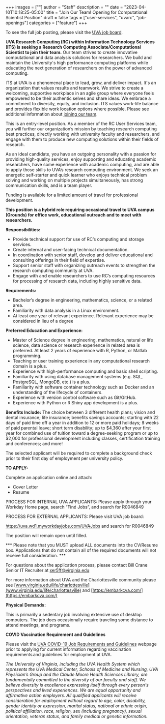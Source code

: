 +++
images = [""]
author = "Staff"
description = ""
date = "2023-04-10T10:18:25-05:00"
title = "Join Our Team! Opening for Computational Scientist Position"
draft = false
tags = ["user-services", "uvarc", "job-openings"]
categories = ["feature"]
+++

To see the full job posting, please visit the [UVA job board](https://uva.wd1.myworkdayjobs.com/UVAJobs/job/Charlottesville-VA/Computational-Scientist_R0046849?source=uva_jobs).

**UVA Research Computing (RC) within Information Technology Services (ITS) is seeking a Research Computing Associate/Computational Scientist to join their team.** Our team strives to create innovative computational and data analysis solutions for researchers. We build and maintain the University's high performance computing platforms while educating the next generation of researchers on the power of advanced computing.

ITS at UVA is a phenomenal place to lead, grow, and deliver impact. It's an organization that values results and teamwork. We strive to create a welcoming, supportive workplace in an agile group where everyone feels empowered to be their authentic selves and share ideas. We embrace a commitment to diversity, equity, and inclusion. ITS values work-life balance and provides flexible work location options where possible. Please see additional information about [joining our team](https://cio.virginia.edu/join-our-team).

This is an entry-level position. As a member of the RC User Services team, you will further our organization’s mission by teaching research computing best practices, directly working with university faculty and researchers, and engage with them to produce new computing solutions within their fields of research.

As an ideal candidate, you have an outgoing personality with a passion for providing high-quality services, enjoy supporting and educating academic researchers, have some experience with academic computing, and are able to apply those skills to UVA’s research computing environment. We seek an energetic self-starter and quick learner who enjoys technical problem solving and working on multiple projects simultaneously, has strong communication skills, and is a team player.

Funding is available for a limited amount of travel for professional development.

**This position is a hybrid role requiring occasional travel to UVA campus (Grounds) for office work, educational outreach and to meet with researchers.** 

**Responsibilities:**

- Provide technical support for use of RC’s computing and storage services.
- Create internal and user-facing technical documentation.
- In coordination with senior staff, develop and deliver educational and consulting offerings in their field of expertise.
- Support senior staff with organizing outreach events to strengthen the research computing community at UVA.
- Engage with and enable researchers to use RC’s computing resources for processing of research data, including highly sensitive data.

**Requirements:** 

- Bachelor’s degree in engineering, mathematics, science, or a related area.
- Familiarity with data analysis in a Linux environment.
- At least one year of relevant experience. Relevant experience may be considered in lieu of a degree

**Preferred Education and Experience:** 

- Master of Science degree in engineering, mathematics, natural or life science, data science or research experience in related area is preferred. At least 2 years of experience with R, Python, or Matlab programming.
- Teaching or user training experience in any computational research domain is a plus.
- Experience with high-performance computing and basic shell scripting.
- Familiarity with using database management systems (e.g. SQL, PostgreSQL, MongoDB, etc.) is a plus. 
- Familiarity with software container technology such as Docker and an understanding of the lifecycle of containers.
- Experience with version control software such as Git/GitHub.
- Experience with Python or R Shiny app development is a plus.

**Benefits Include:** The choice between 3 different health plans; vision and dental insurance; life insurance; benefits savings accounts; starting with 22 days of paid time off a year in addition to 12 or more paid holidays; 8 weeks of paid parental leave; short term disability; up to $4,360 after your first year for combined use of tuition toward a degree-seeking program or up to $2,000 for professional development including classes, certification training and conferences; and more!

The selected applicant will be required to complete a background check prior to their first day of employment per university policy.

**TO APPLY:**

Complete an application online and attach:

- Cover Letter
- Resume

PROCESS FOR INTERNAL UVA APPLICANTS: Please apply through your Workday Home page, search “Find Jobs”, and search for R0046849

PROCESS FOR EXTERNAL APPLICANTS: Please visit UVA job board:

https://uva.wd1.myworkdayjobs.com/UVAJobs and search for R0046849

The position will remain open until filled.

*** Please note that you MUST upload ALL documents into the CV/Resume box. Applications that do not contain all of the required documents will not receive full consideration. ***

For questions about the application process, please contact Bill Crane Senior IT Recruiter at [xer5ff@virginia.edu](mailto:xer5ff@virginia.edu)

For more information about UVA and the Charlottesville community please see  [www.virginia.edu/life/charlottesville](www.virginia.edu/life/charlottesville)  and [https://embarkcva.com/](https://embarkcva.com/)

**Physical Demands:**

This is primarily a sedentary job involving extensive use of desktop computers. The job does occasionally require traveling some distance to attend meetings, and programs.


**COVID Vaccination Requirement and Guidelines**

Please visit the [UVA COVID-19 Job Requirements and Guidelines](https://hr.virginia.edu/uva-covid-19-job-requirements-and-guidelines) webpage prior to applying for current information regarding vaccination requirements and guidelines for employment at UVA.

*The University of Virginia, including the UVA Health System which represents the UVA Medical Center, Schools of Medicine and Nursing, UVA Physician’s Group and the Claude Moore Health Sciences Library, are fundamentally committed to the diversity of our faculty and staff.  We believe diversity is excellence expressing itself through every person's perspectives and lived experiences.  We are equal opportunity and affirmative action employers. All qualified applicants will receive consideration for employment without regard to age, color, disability, gender identity or expression, marital status, national or ethnic origin, political affiliation, race, religion, sex (including pregnancy), sexual orientation, veteran status, and family medical or genetic information.*